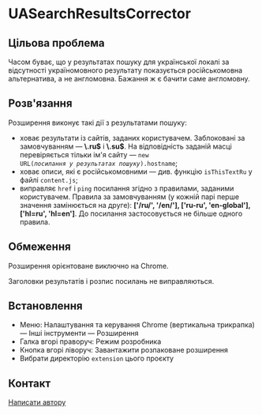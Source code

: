# UASearchResultsCorrector

## Цільова проблема

Часом буває, що у результатах пошуку для української локалі за відсутності україномовного результату показується російськомовна альтернатива, а не англомовна. Бажання ж є бачити саме англомовну.

## Розв'язання

Розширення виконує такі дії з результатами пошуку: 

- ховає результати із сайтів, заданих користувачем. Заблоковані за замовчуванням — **\\.ru\$** і **\\.su\$**. На відповідність заданій масці перевіряється тільки ім'я сайту — <code>new URL(*посилання у результатах пошуку*).hostname</code>;
- ховає описи, які є російськомовними — див. функцію <code>isThisTextRu</code> у файлі <code>content.js</code>;
- виправляє <code>href</code> і <code>ping</code> посилання згідно з правилами, заданими користувачем. Правила за замовчуванням (у кожній парі перше значення замінюється на друге): **['/ru/', '/en/'], ['ru-ru', 'en-global'], ['hl=ru', 'hl=en']**. До посилання застосовується не більше одного правила.

## Обмеження

Розширення орієнтоване виключно на Chrome.

Заголовки результатів і розпис посилань не виправляються.

## Встановлення

- Меню: Налаштування та керування Chrome (вертикальна трикрапка) — Інші інструменти — Розширення
- Галка вгорі праворуч: Режим розробника
- Кнопка вгорі ліворуч: Завантажити розпаковане розширення
- Вибрати директорію <code>extension</code> цього проєкту

## Контакт

[Написати автору](mailto:oleksa.vyshnivsky+uasrc@gmail.com)



